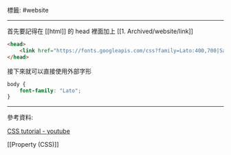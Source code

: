 標籤: #website 

---

首先要記得在 [[html]] 的 head 裡面加上 [[1. Archived/website/link]]

```html
<head>
	<link href="https://fonts.googleapis.com/css?family=Lato:400,700|Sarabun:400,700" rel="stylesheet">
</head>
```

接下來就可以直接使用外部字形

```css
body {
	font-family: "Lato";
}
```

---

參考資料:

[CSS tutorial - youtube](https://youtu.be/1Rs2ND1ryYc)

[[Property (CSS)]]
